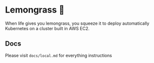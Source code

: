# Lemongrass 🍋

When life gives you lemongrass, you squeeze it to deploy automatically Kubernetes on a cluster built in AWS EC2.

## Docs

Please visit `docs/local.md` for everything instructions